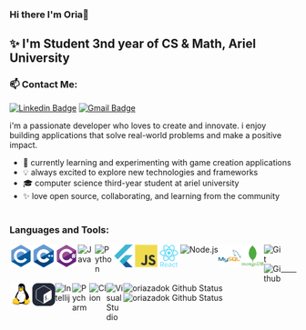 ### Hi there I'm Oria👋

## ✨ I'm Student 3nd year of CS & Math, Ariel University 


<h3> 📫 Contact Me:</h3>

[![Linkedin Badge](https://img.shields.io/badge/-Linkedin-blue?style=flat-square&logo=Linkedin&logoColor=white&link=https://www.linkedin.com/in/oria-zadok-71730b240/)](https://www.linkedin.com/in/oria-zadok-71730b240/)
[![Gmail Badge](https://img.shields.io/badge/-oriazadok@gmail.com-c14438?style=flat-square&logo=Gmail&logoColor=white&link=mailto:oriazadok@gmail.com)](mailto:oriazadok@gmail.com)


<!-- about me -->
i'm a passionate developer who loves to create and innovate. i enjoy building applications that solve real-world problems and make a positive impact.

- 🌱 currently learning and experimenting with game creation applications
- 💡 always excited to explore new technologies and frameworks
- 🎓 computer science third-year student at ariel university
- ✨ love open source, collaborating, and learning from the community
<br/><br/>

### Languages and Tools:    
<img align="left" src="https://raw.githubusercontent.com/devicons/devicon/master/icons/c/c-original.svg" title="C" alt="c" width="40" height="40" /> 
<img  align="left" src="https://raw.githubusercontent.com/devicons/devicon/master/icons/cplusplus/cplusplus-original.svg" title="C++" alt="cplusplus" width="40" height="40" />
<img align="left"  src="https://raw.githubusercontent.com/devicons/devicon/master/icons/csharp/csharp-original.svg" title="C#" alt="csharp" width="40" height="40" />
<img align="left" alt= "Java" width="30px" src="https://i.ibb.co/64kLmDp/java.png" />
<img align="left" alt= "Python" width="30px" src="https://i.ibb.co/V33DMrQ/python.png" />
<img align="left" src="https://github.com/devicons/devicon/blob/master/icons/flutter/flutter-original.svg" title="Flutter" alt="Flutter" width="40" height="40"/>
<img align="left"  src="https://raw.githubusercontent.com/devicons/devicon/master/icons/javascript/javascript-original.svg" title="JavaScript" alt="javascript" width="40" height="40" />
<img align="left"  src="https://raw.githubusercontent.com/devicons/devicon/master/icons/react/react-original-wordmark.svg" title="React" alt="react" width="40" height="40" /> 
<img align="left" alt= "Node.js" height="30px" src="https://i.ibb.co/ZVGGFfz/nodejs.png" />

<img align="left"  src="https://raw.githubusercontent.com/devicons/devicon/master/icons/mysql/mysql-original-wordmark.svg" title="MySQL" alt="mysql" width="40" height="40" />
<img align="left" src="https://github.com/devicons/devicon/blob/master/icons/mongodb/mongodb-plain-wordmark.svg" title="MongoDB" alt="MongoDB" width="40" height="40"/>


<img align="left" alt= "Git" width="30px" src="https://i.ibb.co/0FNQXMy/git.png" />
<img align="left" alt= "Github" width="30px" src="https://i.ibb.co/4W3kdkp/GitHub.png" />
<img align="left" src="https://raw.githubusercontent.com/devicons/devicon/master/icons/linux/linux-original.svg" title="Linux" alt="linux" width="40" height="40" />
<img align="left"  src="https://github.com/tandpfun/skill-icons/blob/main/icons/Bash-Dark.svg" title="Bash" alt="bash" width="40" height="40" />
<img align="left" alt= "Intellij" width="30px" src="https://i.ibb.co/rMJzrfk/Intelli-JIDEA.png" />
<img align="left" alt= "Pycharm" width="30px" src="https://i.ibb.co/SdBmZC2/pycharm.jpg" />
<img align="left" alt= "Clion" width="30px" src="https://i.ibb.co/SNgnXRz/clion.png" />
<img align="left" alt= "Visual Studio" width="30px" src="https://i.ibb.co/n7vwtsc/vs.png" />

<br />
<br />

---

<img align="left" alt="oriazadok Github Status" src="https://github-readme-stats.vercel.app/api?username=oriazadok&show_icons=true&theme=onedark">

<img align="left" alt="oriazadok Github Status" src="https://github-readme-stats.vercel.app/api/top-langs/?username=oriazadok&layout=compact&theme=onedark">
